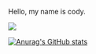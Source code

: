 Hello, my name is cody.

<img src="https://img.shields.io/badge/Swift-F05138?style=flat-square&logo=swift&logoColor=white"/>


[![Anurag's GitHub stats](https://github-readme-stats.vercel.app/api?username=qudgus1984)](https://github.com/qudgus1984/github-readme-stats)
